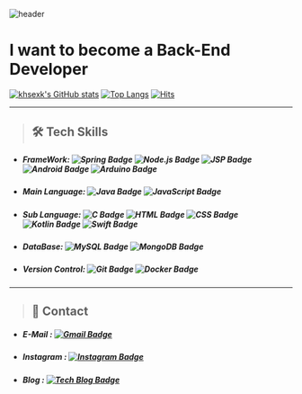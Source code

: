 ![header](https://capsule-render.vercel.app/api?type=Slice&color=auto&height=100&section=header&text=KHSEXK%20HUB&fontSize=50)

# I want to become a Back-End Developer
[![khsexk's GitHub stats](https://github-readme-stats.vercel.app/api?username=khsexk)](https://github.com/anuraghazra/github-readme-stats) [![Top Langs](https://github-readme-stats.vercel.app/api/top-langs/?username=khsexk&layout=compact)](https://github.com/anuraghazra/github-readme-stats) [![Hits](https://hits.seeyoufarm.com/api/count/incr/badge.svg?url=https%3A%2F%2Fgithub.com%2Fkhsexk&count_bg=%2395CE6A&title_bg=%239A9595&icon=&icon_color=%23E7E7E7&title=hits&edge_flat=false)](https://hits.seeyoufarm.com)

* * *
>  ##  🛠 Tech Skills 
* ##### FrameWork: ![Spring Badge](https://img.shields.io/badge/-Spring-FFFFFF?style=flat&logo=Spring) ![Node.js Badge](https://img.shields.io/badge/-Node.js-F7DF1E?style=flat&logo=Node.js) ![JSP Badge](https://img.shields.io/badge/-JSP-FFA500?style=flat&logo=Java&logoColor=000000) ![Android Badge](https://img.shields.io/badge/-Android-3DDC84?style=flat&logo=Android&logoColor=FFFFFF) ![Arduino Badge](https://img.shields.io/badge/-Arduino-FFFFFF?style=flat&logo=Arduino)

* ##### Main Language: ![Java Badge](https://img.shields.io/badge/-Java-007396?style=flat&logo=Java&logoColor=FFFFFF) ![JavaScript Badge](https://img.shields.io/badge/-JavaScript-D4D4D4?style=flat&logo=JavaScript)   

* ##### Sub Language: ![C Badge](https://img.shields.io/badge/-C-000000?style=flat&logo=C) ![HTML Badge](https://img.shields.io/badge/-HTML5-F7DF1E?style=flat&logo=HTML5) ![CSS Badge](https://img.shields.io/badge/-CSS3-F1B3B3?style=flat&logo=CSS3) ![Kotlin Badge](https://img.shields.io/badge/-Kotlin-0095D5?style=flat&logo=Kotlin&logoColor=FFFFFF) ![Swift Badge](https://img.shields.io/badge/-Swift-FFFFFF?style=flat&logo=Swift) 

* ##### DataBase: ![MySQL Badge](https://img.shields.io/badge/-MySQL-fbceb1?style=flat&logo=MySQL) ![MongoDB Badge](https://img.shields.io/badge/-MongoDB-797979?style=flat&logo=MongoDB)

* ##### Version Control: ![Git Badge](https://img.shields.io/badge/-Git-D4D4D4?style=flat&logo=Git) ![Docker Badge](https://img.shields.io/badge/-Docker-FFFFFF?style=flat&logo=Docker)
* * *
> ##  📩 Contact 
* ##### E-Mail : [![Gmail Badge](https://img.shields.io/badge/-Gmail-000000?style=flat&logo=Gmail)](mailto:kohyunsuk98@gmail.com)
* ##### Instagram : [![Instagram Badge](https://img.shields.io/badge/-Instagram-FFCCFF?style=flat&logo=Instagram)](https://www.instagram.com/kx__seo1c/)
* ##### Blog : [![Tech Blog Badge](http://img.shields.io/badge/-Blogger-D4D4D4?style=flat-square&logo=Blogger&link=https://alkorithm.tistory.com/)](https://alkorithm.tistory.com/)
